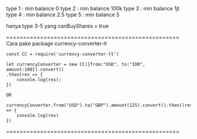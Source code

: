 type 1 : min balance 0
type 2 : min balance 100k
type 3 : min balance 1jt
type 4 : min balance 2.5
type 5 : min balance 5

hanya type 3-5 yang canBuyShares = true

===================================================
Cara pake package currency-converter-lt
```
const CC = require('currency-converter-lt')

let currencyConverter = new CC({from:"USD", to:"IDR", amount:100}).convert()
.then(res => {
    console.log(res);
})

OR

currencyConverter.from("USD").to("GBP").amount(125).convert().then((res) => {
    console.log(res)
})
```
===================================================
